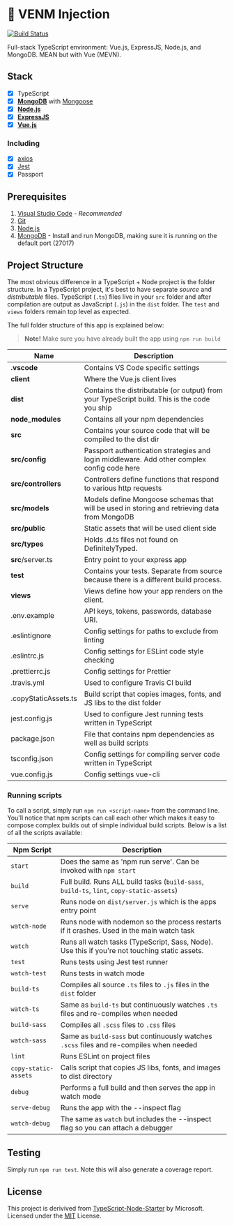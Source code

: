 # 🐍 VENM Injection

[![Build Status](https://travis-ci.org/shriker/venm-injection.svg?branch=master)](https://travis-ci.org/shriker/venm-injection)

Full-stack TypeScript environment: Vue.js, ExpressJS, Node.js, and MongoDB. MEAN but with Vue (MEVN).

## Stack

* [x] TypeScript
* [x] **[MongoDB](https://www.mongodb.com/)** with [Mongoose](http://mongoosejs.com/)
* [x] **[Node.js](https://nodejs.org/)**
* [x] **[ExpressJS](https://expressjs.com/)**
* [x] **[Vue.js](https://vuejs.org/)**

### Including

* [x] [axios](https://github.com/mzabriskie/axios)
* [x] [Jest](https://jestjs.io/)
* [x] Passport

## Prerequisites

1. [Visual Studio Code](https://code.visualstudio.com/) - *Recommended*
1. [Git](https://git-scm.com/downloads)
1. [Node.js](https://nodejs.org/)
1. [MongoDB](https://www.mongodb.com/) - Install and run MongoDB, making sure it is running on the default port (27017)

## Project Structure

The most obvious difference in a TypeScript + Node project is the folder structure.
In a TypeScript project, it's best to have separate _source_  and _distributable_ files.
TypeScript (`.ts`) files live in your `src` folder and after compilation are output as JavaScript (`.js`) in the `dist` folder.
The `test` and `views` folders remain top level as expected.

The full folder structure of this app is explained below:

> **Note!** Make sure you have already built the app using `npm run build`

| Name | Description |
| ------------------------ | --------------------------------------------------------------------------------------------- |
| **.vscode**              | Contains VS Code specific settings                                                            |
| **client**               | Where the Vue.js client lives                                                                 |
| **dist**                 | Contains the distributable (or output) from your TypeScript build. This is the code you ship  |
| **node_modules**         | Contains all your npm dependencies                                                            |
| **src**                  | Contains your source code that will be compiled to the dist dir                               |
| **src/config**           | Passport authentication strategies and login middleware. Add other complex config code here   |
| **src/controllers**      | Controllers define functions that respond to various http requests                            |
| **src/models**           | Models define Mongoose schemas that will be used in storing and retrieving data from MongoDB  |
| **src/public**           | Static assets that will be used client side                                                   |
| **src/types**            | Holds .d.ts files not found on DefinitelyTyped.                                               |
| **src**/server.ts        | Entry point to your express app                                                               |
| **test**                 | Contains your tests. Separate from source because there is a different build process.         |
| **views**                | Views define how your app renders on the client.                                              |
| .env.example             | API keys, tokens, passwords, database URI.                                                    |
| .eslintignore            | Config settings for paths to exclude from linting                                             |
| .eslintrc.js             | Config settings for ESLint code style checking                                                |
| .prettierrc.js           | Config settings for Prettier                                                                  |
| .travis.yml              | Used to configure Travis CI build                                                             |
| .copyStaticAssets.ts     | Build script that copies images, fonts, and JS libs to the dist folder                        |
| jest.config.js           | Used to configure Jest running tests written in TypeScript                                    |
| package.json             | File that contains npm dependencies as well as build scripts                                  |
| tsconfig.json            | Config settings for compiling server code written in TypeScript                               |
| vue.config.js            | Config settings vue-cli                               |

### Running scripts

To call a script, simply run `npm run <script-name>` from the command line.
You'll notice that npm scripts can call each other which makes it easy to compose complex builds out of simple individual build scripts.
Below is a list of all the scripts available:

| Npm Script | Description |
| ------------------------- | ------------------------------------------------------------------------------------------------- |
| `start`                   | Does the same as 'npm run serve'. Can be invoked with `npm start`                                 |
| `build`                   | Full build. Runs ALL build tasks (`build-sass`, `build-ts`, `lint`, `copy-static-assets`)       |
| `serve`                   | Runs node on `dist/server.js` which is the apps entry point                                       |
| `watch-node`              | Runs node with nodemon so the process restarts if it crashes. Used in the main watch task         |
| `watch`                   | Runs all watch tasks (TypeScript, Sass, Node). Use this if you're not touching static assets.     |
| `test`                    | Runs tests using Jest test runner                                                                 |
| `watch-test`              | Runs tests in watch mode                                                                          |
| `build-ts`                | Compiles all source `.ts` files to `.js` files in the `dist` folder                                 |
| `watch-ts`                | Same as `build-ts` but continuously watches `.ts` files and re-compiles when needed                |
| `build-sass`              | Compiles all `.scss` files to `.css` files                                                          |
| `watch-sass`              | Same as `build-sass` but continuously watches `.scss` files and re-compiles when needed            |
| `lint`                    | Runs ESLint on project files                                                                       |
| `copy-static-assets`      | Calls script that copies JS libs, fonts, and images to dist directory                             |
| `debug`                   | Performs a full build and then serves the app in watch mode                                       |
| `serve-debug`             | Runs the app with the --inspect flag                                                               |
| `watch-debug`             | The same as `watch` but includes the --inspect flag so you can attach a debugger                   |

## Testing
Simply run `npm run test`.
Note this will also generate a coverage report.

## License
This project is derivived from [TypeScript-Node-Starter](https://github.com/microsoft/TypeScript-Node-Starter) by Microsoft.
Licensed under the [MIT](LICENSE.md) License.
